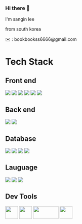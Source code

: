 ### Hi there 👋

<!--
**bookbookss6/bookbookss6** is a ✨ _special_ ✨ repository because its `README.md` (this file) appears on your GitHub profile.

Here are some ideas to get you started:

- 🔭 I’m currently working on ...
- 🌱 I’m currently learning ...
- 👯 I’m looking to collaborate on ...
- 🤔 I’m looking for help with ...
- 💬 Ask me about ...
- 📫 How to reach me: ...
- 😄 Pronouns: ...
- ⚡ Fun fact: ...
-->
<p>I'm sangin lee</p> 
<p>from south korea</p>

<p>✉️ : bookbookss6666@gmail.com</p>

<div class="tech-stack">
  <h1> Tech Stack</h1>
  <h2> Front end </h2>
  <img src="https://img.shields.io/badge/html5-E34F26?style=for-the-badge&logo=html5&logoColor=white"/>
  <img src="https://img.shields.io/badge/css-498efc?style=for-the-badge&logo=css3&logoColor=white"/>
  <img src="https://img.shields.io/badge/jsp-29a67c?style=for-the-badge&logo=jsp&logoColor=white"/>
  <img src="https://img.shields.io/badge/thymeleaf-1c7557?style=for-the-badge&logo=thymeleaf&logoColor=white"/>
  <img src="https://img.shields.io/badge/react-168aba?style=for-the-badge&logo=react&logoColor=white"/>
  <img src="https://img.shields.io/badge/vue-12610e?style=for-the-badge&logo=vue.js&logoColor=white"/>
  <br/>
  <h2> Back end </h2>
  <img src="https://img.shields.io/badge/spring-13a80c?style=for-the-badge&logo=spring&logoColor=white"/>
  <img src="https://img.shields.io/badge/springboot-12610e?style=for-the-badge&logo=springboot&logoColor=white"/>
  <h2> Database </h2>
  <img src="https://img.shields.io/badge/mysql-424fc2?style=for-the-badge&logo=mysql&logoColor=white"/>
  <img src="https://img.shields.io/badge/postgresql-348ce3?style=for-the-badge&logo=postgresql&logoColor=white"/>
  <img src="https://img.shields.io/badge/mybatis-8f4b24?style=for-the-badge&logo=mybatis&logoColor=white"/>
  <img src="https://img.shields.io/badge/hibernate-785948?style=for-the-badge&logo=hibernate&logoColor=white"/>
  <br/>
  <h2>Lauguage</h2>
  <img src="https://img.shields.io/badge/java-7a3526?style=for-the-badge&logo=java&logoColor=white"/>
  <img src="https://img.shields.io/badge/javascript-6d3fd9?style=for-the-badge&logo=javascript&logoColor=white"/>
  <img src="https://img.shields.io/badge/csharp-498efc?style=for-the-badge&logo=csharp&logoColor=white"/>
  <br/>
  <h2>Dev Tools</h2>
  <img src="https://github.com/bookbookss6/bookbookss6/assets/118971316/f056b036-b9a7-41c7-bcd2-6f2d44b18553" width="40px" height="40px"/>
  <img src="https://github.com/bookbookss6/bookbookss6/assets/118971316/82e5f5b5-9865-4995-9741-68b1efc30fef" width="40px" height="40px"/>
  <img src="https://github.com/bookbookss6/bookbookss6/assets/118971316/28cbeafb-058b-4845-952e-761379379b66" width="80px" height="40px"/>
  <img src="https://github.com/bookbookss6/bookbookss6/assets/118971316/9a2a8c8b-ef9e-475c-9919-f88b979d4526" width="40px" height="40px"/>

</div>
